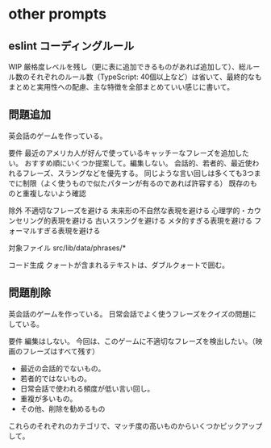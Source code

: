# other prompts

## eslint コーディングルール

WIP
厳格度レベルを残し（更に表に追加できるものがあれば追加して）、総ルール数のそれぞれのルール数（TypeScript: 40個以上など）は省いて、最終的なもまとめと実用性への配慮、主な特徴を全部まとめていい感じに書いて。

## 問題追加

英会話のゲームを作っている。

要件
最近のアメリカ人が好んで使っているキャッチーなフレーズを追加したい。
おすすめ順にいくつか提案して。編集しない。
会話的、若者的、最近使われるフレーズ、スラングなどを優先する。
同じような言い回しは多くても3つまでに制限（よく使うもので似たパターンが有るのであれば許容する）
既存のものと重複しないよう確認

除外
不適切なフレーズを避ける
未来形の不自然な表現を避ける
心理学的・カウンセリング的表現を避ける
古いスラングを避ける
メタ的すぎる表現を避ける
フォーマルすぎる表現を避ける

対象ファイル
src/lib/data/phrases/\*

コード生成
クォートが含まれるテキストは、ダブルクォートで囲む。

## 問題削除

英会話のゲームを作っている。
日常会話でよく使うフレーズをクイズの問題にしている。

要件
編集はしない。
今回は、このゲームに不適切なフレーズを検出したい。（映画のフレーズはすべて残す）

- 最近の会話的でないもの。
- 若者的ではないもの。
- 日常会話で使われる頻度が低い言い回し。
- 重複が多いもの。
- その他、削除を勧めるもの

これらのそれぞれのカテゴリで、マッチ度の高いものからいくつかピックアップして。
